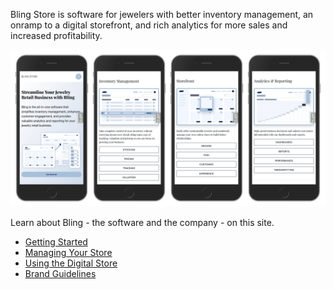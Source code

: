 Bling Store is software for jewelers with better inventory management, an onramp to a digital storefront, and rich analytics for more sales and increased profitability.

![Bling Store Home](assets/img/bling.png)

Learn about Bling - the software and the company - on this site.

- [Getting Started](start.md)
- [Managing Your Store](admin/)
- [Using the Digital Store](store/)
- [Brand Guidelines](brand/)

